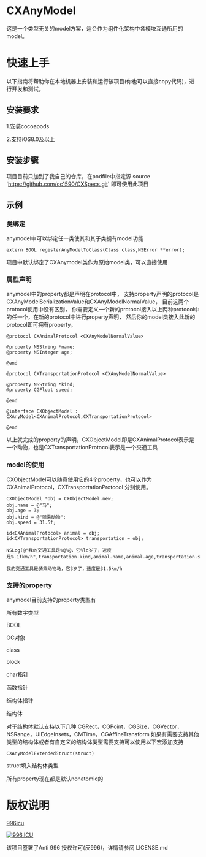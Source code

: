 # CXAnyModel
这是一个类型无关的model方案，适合作为组件化架构中各模块互通所用的model。


# 快速上手
以下指南将帮助你在本地机器上安装和运行该项目(你也可以直接copy代码)，进行开发和测试。


## 安装要求
1.安装cocoapods

2.支持iOS8.0及以上

## 安装步骤
项目目前只加到了我自己的仓库，在podfile中指定源
source 'https://github.com/cc1590/CXSpecs.git'
即可使用此项目


## 示例

### 类绑定
anymodel中可以绑定任一类使其和其子类拥有model功能


```
extern BOOL registerAnyModelToClass(Class class,NSError **error);
```

项目中默认绑定了CXAnymodel类作为原始model类，可以直接使用

### 属性声明
anymodel中的property都是声明在protocol中，
支持property声明的protocol是CXAnyModelSerializationValue和CXAnyModelNormalValue，
目前这两个protocol使用中没有区别，
你需要定义一个新的protocol接入以上两种protocol中的任一个，在新的protocol中进行property声明，
然后你的model类接入此新的protocol即可拥有property。


```
@protocol CXAnimalProtocol <CXAnyModelNormalValue>

@property NSString *name;
@property NSInteger age;

@end

@protocol CXTransportationProtocol <CXAnyModelNormalValue>

@property NSString *kind;
@property CGFloat speed;

@end

@interface CXObjectModel : CXAnyModel<CXAnimalProtocol,CXTransportationProtocol>

@end
```

以上就完成的property的声明，CXObjectModel即是CXAnimalProtocol表示是一个动物，也是CXTransportationProtocol表示是一个交通工具

### model的使用

CXObjectModel可以随意使用它的4个property，也可以作为CXAnimalProtocol，CXTransportationProtocol 分别使用。

```
CXObjectModel *obj = CXObjectModel.new;
obj.name = @"马";
obj.age = 3;
obj.kind = @"骑乘动物";
obj.speed = 31.5f;

id<CXAnimalProtocol> animal = obj;
id<CXTransportationProtocol> transportation = obj;

NSLog(@"我的交通工具是%@%@，它%ld岁了，速度是%.1fkm/h",transportation.kind,animal.name,animal.age,transportation.speed);

我的交通工具是骑乘动物马，它3岁了，速度是31.5km/h
```


### 支持的property
anymodel目前支持的property类型有

所有数字类型

BOOL

OC对象

class

block

char指针

函数指针

结构体指针

结构体


对于结构体默认支持以下几种
CGRect，CGPoint，CGSize，CGVector，NSRange，UIEdgeInsets，CMTime，CGAffineTransform
如果有需要支持其他类型的结构体或者有自定义的结构体类型需要支持可以使用以下宏添加支持
```
CXAnyModelExtendedStruct(struct)
```
struct填入结构体类型

所有property现在都是默认nonatomic的

# 版权说明
[996icu](https://github.com/996icu/996.ICU)

[![996.ICU](https://img.shields.io/badge/link-996.icu-red.svg)](https://996.icu)

该项目签署了Anti 996 授权许可(反996)，详情请参阅 LICENSE.md
